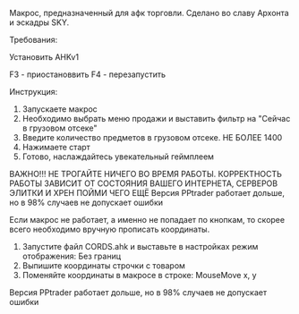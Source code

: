 Макрос, предназначенный для афк торговли. Сделано во славу Архонта и эскадры SKY. 

Требования:

Установить AHKv1

F3 - приостановвить
F4 - перезапустить

Инструкция:
1) Запускаете макрос
2) Необходимо выбрать меню продажи и выставить фильтр на "Сейчас в грузовом отсеке"
3) Введите количество предметов в грузовом отсеке. НЕ БОЛЕЕ 1400
4) Нажимаете старт
5) Готово, наслаждайтесь увекательный геймплеем

ВАЖНО!!! НЕ ТРОГАЙТЕ НИЧЕГО ВО ВРЕМЯ РАБОТЫ. КОРРЕКТНОСТЬ РАБОТЫ ЗАВИСИТ ОТ СОСТОЯНИЯ ВАШЕГО ИНТЕРНЕТА, СЕРВЕРОВ ЭЛИТКИ И ХРЕН ПОЙМИ ЧЕГО ЕЩЁ
Версия PPtrader работает дольше, но в 98% случаев не допускает ошибки

Если макрос не работает, а именно не попадает по кнопкам, то скорее всего необходимо вручную прописать координаты.

1) Запустите файл CORDS.ahk и выставьте в настройках режим отображения: Без границ
2) Выпишите координаты строчки с товаром
3) Поменяйте координаты в макросе в строке: MouseMove x, y

Версия PPtrader работает дольше, но в 98% случаев не допускает ошибки
